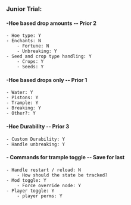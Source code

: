 ### Junior Trial:

#### -Hoe based drop amounts -- Prior 2
    - Hoe type: Y
    - Enchants: N
        - Fortune: N
        - Unbreaking: Y
    - Seed and crop type handling: Y
        - Crops: Y
        - Seeds: Y

#### -Hoe based drops only -- Prior 1
    - Water: Y
    - Pistons: Y
    - Trample: Y
    - Breaking: Y
    - Other?: Y
#### -Hoe Durability -- Prior 3
    - Custom Durability: Y
    - Handle unbreaking: Y
#### - Commands for trample toggle -- Save for last
    - Handle restart / reload: N
        - How should the state be tracked?
    - Mod toggle: Y
        - Force override node: Y
    - Player toggle: Y
        - player perms: Y
    